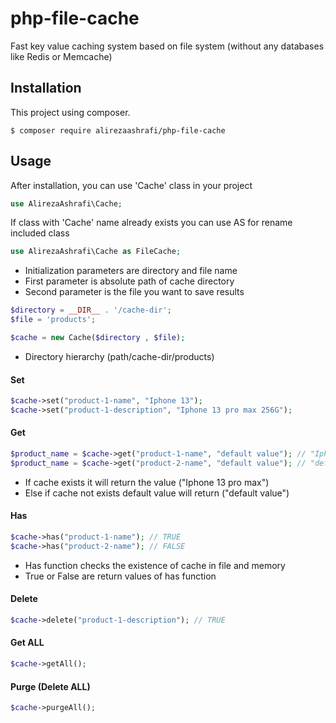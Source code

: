 # php-file-cache
Fast key value caching system based on file system (without any databases like Redis or Memcache)

## Installation
This project using composer.
```
$ composer require alirezaashrafi/php-file-cache
```

## Usage
After installation, you can use 'Cache' class in your project

```php
use AlirezaAshrafi\Cache;
```
If class with 'Cache' name already exists you can use AS for rename included class
```php
use AlirezaAshrafi\Cache as FileCache;
```

- Initialization parameters are directory and file name
- First parameter is absolute path of cache directory
- Second parameter is the file you want to save results

```php
$directory = __DIR__ . '/cache-dir';
$file = 'products';

$cache = new Cache($directory , $file);
```
- Directory hierarchy (path/cache-dir/products)

#### Set
```php
$cache->set("product-1-name", "Iphone 13");
$cache->set("product-1-description", "Iphone 13 pro max 256G");
````

#### Get
```php
$product_name = $cache->get("product-1-name", "default value"); // "Iphone 13"
$product_name = $cache->get("product-2-name", "default value"); // "default value"
````
- If cache exists it will return the value ("Iphone 13 pro max")
- Else if cache not exists default value will return ("default value")

#### Has
```php
$cache->has("product-1-name"); // TRUE
$cache->has("product-2-name"); // FALSE
````
- Has function checks the existence of cache in file and memory
- True or False are return values of has function

#### Delete
```php
$cache->delete("product-1-description"); // TRUE
````


#### Get ALL
```php
$cache->getAll();
```

#### Purge (Delete ALL)
```php
$cache->purgeAll();
```
